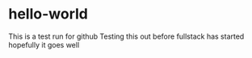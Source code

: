 # hello-world
This is a test run for github
Testing this out before fullstack has started hopefully it goes well
